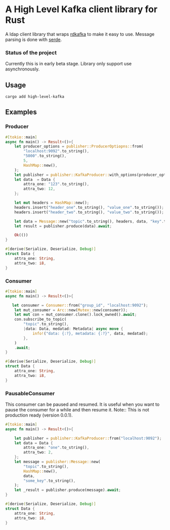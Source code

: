 # A High Level Kafka client library for Rust

A ldap client library that wraps [rdkafka](https://github.com/fede1024/rust-rdkafka) to make it easy to use. 
Message parsing is done with [serde](https://github.com/serde-rs/serde).

### Status of the project
Currently this is in early beta stage. Library only support use asynchronously. 


## Usage
```
cargo add high-level-kafka
```


## Examples

### Producer
```rust
#[tokio::main]
async fn main() -> Result<()>{
    let producer_options = publisher::ProducerOptiopns::from(
        "localhost:9092".to_string(),
        "5000".to_string(),
        5,
        HashMap::new(),
    );
    let publisher = publisher::KafkaProducer::with_options(producer_options).unwrap();
    let data  = Data {
        attra_one: "123".to_string(),
        attra_two: 12,
    };

    let mut headers = HashMap::new();
    headers.insert("header_one".to_string(), "value_one".to_string());
    headers.insert("header_two".to_string(), "value_two".to_string());

    let data = Message::new("topic".to_string(), headers, data, "key".to_string());
    let result = publisher.produce(data).await;

    Ok(())
}

#[derive(Serialize, Deserialize, Debug)]
struct Data {
    attra_one: String,
    attra_two: i8,
}
```

### Consumer
```rust
#[tokio::main]
async fn main() -> Result<()>{

   let consumer = Consumer::from("group_id", "localhost:9092");
    let mut_consumer = Arc::new(Mutex::new(consumer));
    let mut con = mut_consumer.clone().lock_owned().await;
    con.subscribe_to_topic(
        "topic".to_string(),
        |data: Data, medatad: Metadata| async move {
            info!("data: {:?}, metadata: {:?}", data, medatad);
        },
    )
    .await;
}

#[derive(Serialize, Deserialize, Debug)]
struct Data {
    attra_one: String,
    attra_two: i8,
}
```

### PausableConsumer

This consumer can be paused and resumed. It is useful when you want to pause the consumer for a while and then resume it.
Note:: This is not production ready (version 0.0.1).
```rust
#[tokio::main]
async fn main() -> Result<()>{

    let publisher = publisher::KafkaProducer::from("localhost:9092");
    let data = Data {
        attra_one: "one".to_string(),
        attra_two: 2,
    };
    let message = publisher::Message::new(
        "topic".to_string(),
        HashMap::new(),
        data,
        "some_key".to_string(),
    );
    let _result = publisher.produce(message).await;
}

#[derive(Serialize, Deserialize, Debug)]
struct Data {
    attra_one: String,
    attra_two: i8,
}
```
